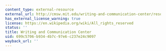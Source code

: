 ```yaml
---
content_type: external-resource
external_url: http://cmsw.mit.edu/writing-and-communication-center/resources/
has_external_license_warning: true
license: https://en.wikipedia.org/wiki/All_rights_reserved
status: ''
title: Writing and Communication Center
uid: 699c5706-b934-4b7c-97e6-c237e24c9097
wayback_url: ''
---
```

